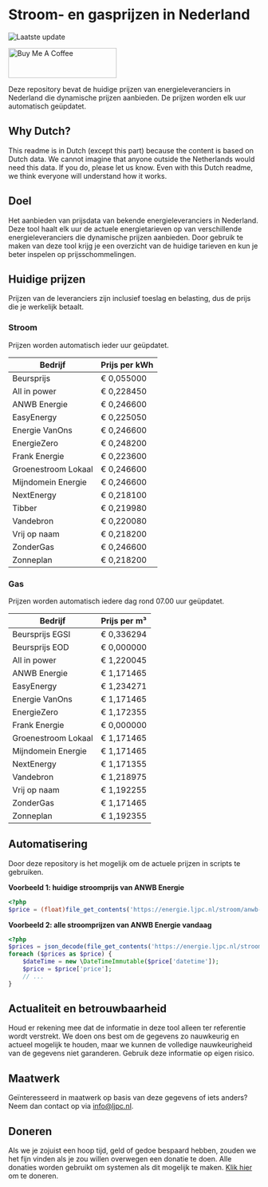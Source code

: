 # Stroom- en gasprijzen in Nederland

![Laatste update](https://img.shields.io/badge/laatste%20update-2024--07--01%2017%3A00%20CET-brightgreen)

<a href="https://www.buymeacoffee.com/Lars-" target="_blank"><img src="https://cdn.buymeacoffee.com/buttons/v2/default-orange.png" alt="Buy Me A Coffee" height="60" style="height: 60px !important;width: 217px !important;" ></a>

Deze repository bevat de huidige prijzen van energieleveranciers in Nederland die dynamische prijzen aanbieden. De prijzen worden elk uur automatisch geüpdatet.

## Why Dutch?

This readme is in Dutch (except this part) because the content is based on Dutch data. We cannot imagine that anyone outside the Netherlands would need this data. If you do, please let us know. Even with this Dutch readme, we think
everyone will understand how it works.

## Doel

Het aanbieden van prijsdata van bekende energieleveranciers in Nederland. Deze tool haalt elk uur de actuele energietarieven op van verschillende energieleveranciers die dynamische prijzen aanbieden. Door gebruik te maken van deze tool
krijg je een overzicht van de huidige tarieven en kun je beter inspelen op prijsschommelingen.

## Huidige prijzen

Prijzen van de leveranciers zijn inclusief toeslag en belasting, dus de prijs die je werkelijk betaalt.

### Stroom

Prijzen worden automatisch ieder uur geüpdatet.

 Bedrijf | Prijs per kWh 
---------|---------------
Beursprijs | € 0,055000
All in power | € 0,228450
ANWB Energie | € 0,246600
EasyEnergy | € 0,225050
Energie VanOns | € 0,246600
EnergieZero | € 0,248200
Frank Energie | € 0,223600
Groenestroom Lokaal | € 0,246600
Mijndomein Energie | € 0,246600
NextEnergy | € 0,218100
Tibber | € 0,219980
Vandebron | € 0,220080
Vrij op naam | € 0,218200
ZonderGas | € 0,246600
Zonneplan | € 0,218200


### Gas

Prijzen worden automatisch iedere dag rond 07.00 uur geüpdatet.

 Bedrijf | Prijs per m³ 
---------|--------------
Beursprijs EGSI | € 0,336294
Beursprijs EOD | € 0,000000
All in power | € 1,220045
ANWB Energie | € 1,171465
EasyEnergy | € 1,234271
Energie VanOns | € 1,171465
EnergieZero | € 1,172355
Frank Energie | € 0,000000
Groenestroom Lokaal | € 1,171465
Mijndomein Energie | € 1,171465
NextEnergy | € 1,171355
Vandebron | € 1,218975
Vrij op naam | € 1,192255
ZonderGas | € 1,171465
Zonneplan | € 1,192355


## Automatisering

Door deze repository is het mogelijk om de actuele prijzen in scripts te gebruiken.

**Voorbeeld 1: huidige stroomprijs van ANWB Energie**

```php
<?php
$price = (float)file_get_contents('https://energie.ljpc.nl/stroom/anwb-energie-nu.txt');

```

**Voorbeeld 2: alle stroomprijzen van ANWB Energie vandaag**

```php
<?php
$prices = json_decode(file_get_contents('https://energie.ljpc.nl/stroom/all-in-power-vandaag.json'),true);
foreach ($prices as $price) {
    $dateTime = new \DateTimeImmutable($price['datetime']);
    $price = $price['price'];
    // ...
}
```

## Actualiteit en betrouwbaarheid

Houd er rekening mee dat de informatie in deze tool alleen ter referentie wordt verstrekt. We doen ons best om de gegevens zo nauwkeurig en actueel mogelijk te houden, maar we kunnen de volledige nauwkeurigheid van de gegevens niet
garanderen. Gebruik deze informatie op eigen risico.

## Maatwerk

Geïnteresseerd in maatwerk op basis van deze gegevens of iets anders? Neem dan contact op
via [info@ljpc.nl](mailto:info@ljpc.nl?subject=Energie%20prijzen).

## Doneren

Als we je zojuist een hoop tijd, geld of gedoe bespaard hebben, zouden we het fijn vinden als je zou willen overwegen een
donatie te doen. Alle donaties worden gebruikt om systemen als dit mogelijk te
maken. [Klik hier](https://www.buymeacoffee.com/Lars-) om te doneren.
